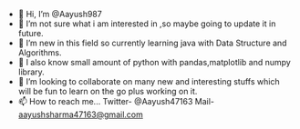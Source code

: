 - 👋 Hi, I’m @Aayush987
- 👀 I’m not sure what i am interested in ,so maybe going to update it in future.
- 🌱 I’m new in this field so currently learning java with Data Structure and Algorithms.
- 🌱 I also know small amount of python with pandas,matplotlib and numpy library.
- 💞️ I’m looking to collaborate on many new and interesting stuffs which will be fun to learn on the go plus working on it.
- 📫 How to reach me... Twitter- @Aayush47163  Mail- aayushsharma47163@gmail.com

<!---
Aayush987/Aayush987 is a ✨ special ✨ repository because its `README.md` (this file) appears on your GitHub profile.
You can click the Preview link to take a look at your changes.
--->
